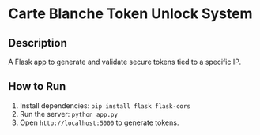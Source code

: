 # Carte Blanche Token Unlock System

## Description
A Flask app to generate and validate secure tokens tied to a specific IP.

## How to Run
1. Install dependencies: `pip install flask flask-cors`
2. Run the server: `python app.py`
3. Open `http://localhost:5000` to generate tokens.

